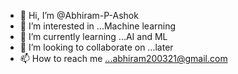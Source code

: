 - 👋 Hi, I’m @Abhiram-P-Ashok
- 👀 I’m interested in ...Machine learning
- 🌱 I’m currently learning ...AI and ML
- 💞️ I’m looking to collaborate on ...later
- 📫 How to reach me ...abhiram200321@gmail.com

<!---
Abhiram-P-Ashok/Abhiram-P-Ashok is a ✨ special ✨ repository because its `README.md` (this file) appears on your GitHub profile.
You can click the Preview link to take a look at your changes.
--->
